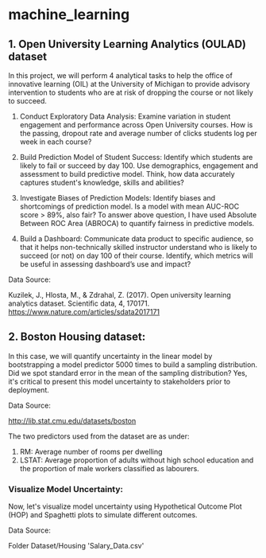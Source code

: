 # machine_learning

## 1. Open University Learning Analytics (OULAD) dataset

In this project, we will perform 4 analytical tasks to help the office of innovative learning (OIL) at the University of Michigan to provide advisory intervention to students who are at risk of dropping the course or not likely to succeed.  

1. Conduct Exploratory Data Analysis: 
Examine variation in student engagement and performance across Open University courses.
How is the passing, dropout rate and average number of clicks students log per week in each course? 

2. Build Prediction Model of Student Success: 
Identify which students are likely to fail or succeed by day 100. 
Use demographics, engagement and assessment to build predictive model. 
Think, how data accurately captures student's knowledge, skills and abilities?

3. Investigate Biases of Prediction Models: 
Identify biases and shortcomings of prediction model. 
Is a model with mean AUC-ROC score > 89%, also fair? 
To answer above question, I have used Absolute Between ROC Area (ABROCA) to quantify fairness in predictive models. 

4. Build a Dashboard: 
Communicate data product to specific audience, so that it helps non-technically skilled instructor understand who is likely to succeed (or not) on day 100 of their course. Identify, which metrics will be useful in assessing dashboard’s use and impact? 


Data Source: 

Kuzilek, J., Hlosta, M., & Zdrahal, Z. (2017).
Open university learning analytics dataset. Scientific data, 4, 170171.
https://www.nature.com/articles/sdata2017171

## 2. Boston Housing dataset: 

In this case, we will quantify uncertainty in the linear model by bootstrapping a model predictor 5000 times to build a sampling distribution. Did we spot standard error in the mean of the sampling distribution? Yes, it's critical to present this model uncertainty to stakeholders prior to deployment.

Data Source: 

http://lib.stat.cmu.edu/datasets/boston

The two predictors used from the dataset are as under:
1. RM: Average number of rooms per dwelling
2. LSTAT: Average proportion of adults without high school education and the proportion of male workers classified as labourers. 

### Visualize Model Uncertainty: 
Now, let's visualize model uncertainty using Hypothetical Outcome Plot (HOP) and Spaghetti plots to simulate different outcomes.   

Data Source: 

Folder Dataset/Housing 'Salary_Data.csv'



